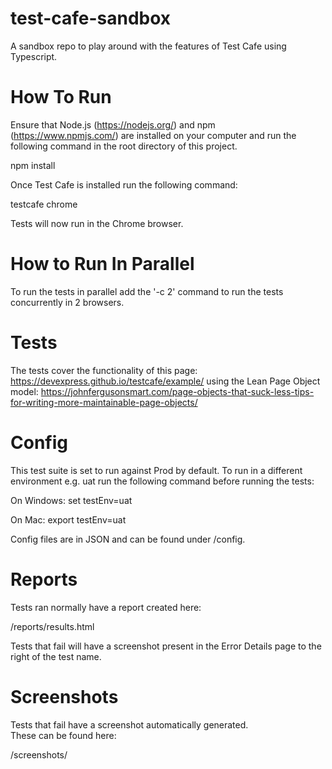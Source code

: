 # test-cafe-sandbox

A sandbox repo to play around with the features of Test Cafe using Typescript.

# How To Run

Ensure that Node.js (https://nodejs.org/) and npm (https://www.npmjs.com/) 
are installed on your computer and run the following command in the root directory of this project.

npm install

Once Test Cafe is installed run the following command:

testcafe chrome

Tests will now run in the Chrome browser.

# How to Run In Parallel

To run the tests in parallel add the '-c 2' command to run the tests concurrently in 2 browsers.

# Tests

The tests cover the functionality of this page: https://devexpress.github.io/testcafe/example/ using the
Lean Page Object model: https://johnfergusonsmart.com/page-objects-that-suck-less-tips-for-writing-more-maintainable-page-objects/

# Config

This test suite is set to run against Prod by default.
To run in a different environment e.g. uat run the following command before running the tests:

On Windows:
set testEnv=uat

On Mac:
export testEnv=uat

Config files are in JSON and can be found under /config.

# Reports

Tests ran normally have a report created here: 

/reports/results.html

Tests that fail will have a screenshot present in the Error Details page to the right of the test name.

# Screenshots

Tests that fail have a screenshot automatically generated.  
These can be found here:

/screenshots/